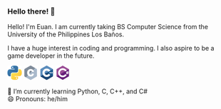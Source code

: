 ### Hello there! 👋

Hello! I'm Euan. I am currently taking BS Computer Science from the University of the Philippines Los Baños.

I have a huge interest in coding and programming. I also aspire to be a game developer in the future.

![Python](images/python_32x32.png) ![C](images/c_32x32.png) ![C++](images/cpp_32x32.png) ![C#](images/csharp_32x32.png)

🌱 I’m currently learning Python, C, C++, and C#\
😄 Pronouns: he/him

<!--
**u1tbmo/u1tbmo** is a ✨ _special_ ✨ repository because its `README.md` (this file) appears on your GitHub profile.

Here are some ideas to get you started:

- 🔭 I’m currently working on ...
- 🌱 I’m currently learning ...
- 👯 I’m looking to collaborate on ...
- 🤔 I’m looking for help with ...
- 💬 Ask me about ...
- 📫 How to reach me: ...
- 😄 Pronouns: ...
- ⚡ Fun fact: ... 
-->
